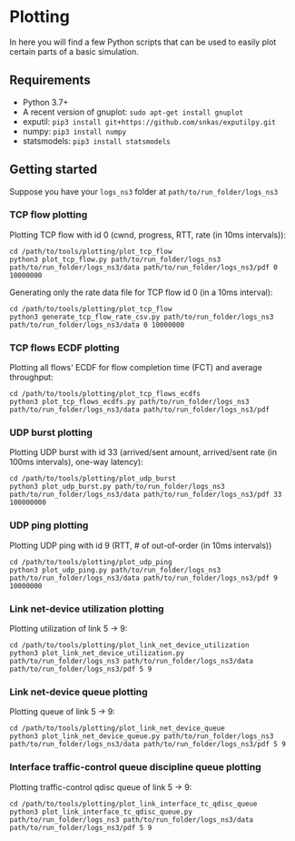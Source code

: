 # Plotting

In here you will find a few Python scripts that can be used to easily plot
certain parts of a basic simulation.

## Requirements

 * Python 3.7+
 * A recent version of gnuplot: `sudo apt-get install gnuplot`
 * exputil: `pip3 install git+https://github.com/snkas/exputilpy.git`
 * numpy: `pip3 install numpy`
 * statsmodels: `pip3 install statsmodels`

## Getting started

Suppose you have your `logs_ns3` folder at `path/to/run_folder/logs_ns3`

### TCP flow plotting

Plotting TCP flow with id 0 (cwnd, progress, RTT, rate (in 10ms intervals)):

```
cd /path/to/tools/plotting/plot_tcp_flow
python3 plot_tcp_flow.py path/to/run_folder/logs_ns3 path/to/run_folder/logs_ns3/data path/to/run_folder/logs_ns3/pdf 0 10000000
```

Generating only the rate data file for TCP flow id 0 (in a 10ms interval):

```
cd /path/to/tools/plotting/plot_tcp_flow
python3 generate_tcp_flow_rate_csv.py path/to/run_folder/logs_ns3 path/to/run_folder/logs_ns3/data 0 10000000
```

### TCP flows ECDF plotting

Plotting all flows' ECDF for flow completion time (FCT) and average throughput:
```
cd /path/to/tools/plotting/plot_tcp_flows_ecdfs
python3 plot_tcp_flows_ecdfs.py path/to/run_folder/logs_ns3 path/to/run_folder/logs_ns3/data path/to/run_folder/logs_ns3/pdf
```

### UDP burst plotting

Plotting UDP burst with id 33 (arrived/sent amount, arrived/sent rate (in 100ms intervals), one-way latency):
```
cd /path/to/tools/plotting/plot_udp_burst
python3 plot_udp_burst.py path/to/run_folder/logs_ns3 path/to/run_folder/logs_ns3/data path/to/run_folder/logs_ns3/pdf 33 100000000
```

### UDP ping plotting

Plotting UDP ping with id 9 (RTT, # of out-of-order (in 10ms intervals))

```
cd /path/to/tools/plotting/plot_udp_ping
python3 plot_udp_ping.py path/to/run_folder/logs_ns3 path/to/run_folder/logs_ns3/data path/to/run_folder/logs_ns3/pdf 9 10000000
```

### Link net-device utilization plotting

Plotting utilization of link 5 -> 9:
```
cd /path/to/tools/plotting/plot_link_net_device_utilization
python3 plot_link_net_device_utilization.py path/to/run_folder/logs_ns3 path/to/run_folder/logs_ns3/data path/to/run_folder/logs_ns3/pdf 5 9
```

### Link net-device queue plotting

Plotting queue of link 5 -> 9:
```
cd /path/to/tools/plotting/plot_link_net_device_queue
python3 plot_link_net_device_queue.py path/to/run_folder/logs_ns3 path/to/run_folder/logs_ns3/data path/to/run_folder/logs_ns3/pdf 5 9
```

### Interface traffic-control queue discipline queue plotting

Plotting traffic-control qdisc queue of link 5 -> 9:
```
cd /path/to/tools/plotting/plot_link_interface_tc_qdisc_queue
python3 plot_link_interface_tc_qdisc_queue.py path/to/run_folder/logs_ns3 path/to/run_folder/logs_ns3/data path/to/run_folder/logs_ns3/pdf 5 9
```
